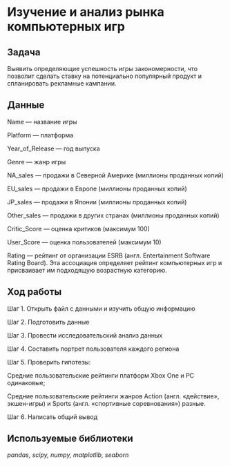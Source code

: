 # Изучение и анализ рынка компьютерных игр

## Задача

Выявить определяющие успешность игры закономерности, что позволит сделать ставку на потенциально популярный продукт и спланировать рекламные кампании.

## Данные

Name — название игры

Platform — платформа

Year_of_Release — год выпуска

Genre — жанр игры

NA_sales — продажи в Северной Америке (миллионы проданных копий)

EU_sales — продажи в Европе (миллионы проданных копий)

JP_sales — продажи в Японии (миллионы проданных копий)

Other_sales — продажи в других странах (миллионы проданных копий)

Critic_Score — оценка критиков (максимум 100)

User_Score — оценка пользователей (максимум 10)

Rating — рейтинг от организации ESRB (англ. Entertainment Software Rating Board). Эта ассоциация определяет рейтинг компьютерных игр и присваивает им подходящую возрастную категорию.

## Ход работы

Шаг 1. Открыть файл с данными и изучить общую информацию

Шаг 2. Подготовить данные

Шаг 3. Провести исследовательский анализ данных

Шаг 4. Составить портрет пользователя каждого региона

Шаг 5. Проверить гипотезы:

Средние пользовательские рейтинги платформ Xbox One и PC одинаковые;

Средние пользовательские рейтинги жанров Action (англ. «действие», экшен-игры) и Sports (англ. «спортивные соревнования») разные.

Шаг 6. Написать общий вывод

## Используемые библиотеки

*pandas, scipy, numpy, matplotlib, seaborn*
